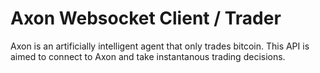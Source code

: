 # Axon Websocket Client / Trader
Axon is an artificially intelligent agent that only trades bitcoin. This API is aimed to connect to Axon and take instantanous trading decisions. 
